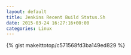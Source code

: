```yaml
---
layout: default                                                                                                              
title: Jenkins Recent Build Status.Sh                                                                                                                       
date: 2015-03-24 16:27:16+00:00                                                                                                                        
categories: Linux                                                                                                                
---                                                                                                                              
```


{% gist makeittotop/c571568fd3ba149ed829 %}                                                                                                           

